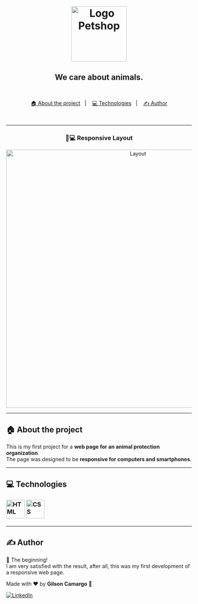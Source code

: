 <h1 align="center">
  <img src="https://github.com/gcamargocoder/03_Projeto_PETSHOP_RESPONSIVA_26-08-25/blob/main/img/We_Care_BT.png?raw=true" alt="Logo Petshop" width="150px">
</h1>

<h2 align="center">We care about animals.</h2>

<br>

<p align="center">
  <a href="#about">🏠 About the project</a>&nbsp;&nbsp;&nbsp;|&nbsp;&nbsp;&nbsp;
  <a href="#technologies">💻 Technologies</a>&nbsp;&nbsp;&nbsp;|&nbsp;&nbsp;&nbsp;
  <a href="#author">✍ Author</a>
</p>

<br>

---

<h3 align="center">📱💻 Responsive Layout</h3>

<p align="center">
  <img alt="Layout" src="https://github.com/gcamargocoder/03_Projeto_PETSHOP_RESPONSIVA_26-08-25/blob/main/img/DEV_PET_RESPONSIVO.png?raw=true" width="700px">
</p>

---

## <span id="about">🏠 About the project</span>

This is my first project for a **web page for an animal protection organization**.  
The page was designed to be **responsive for computers and smartphones**.

---

## <span id="technologies">💻 Technologies</span>

<h3>
<img src="https://github.com/gcamargocoder/03_Projeto_PETSHOP_RESPONSIVA_26-08-25/blob/main/img/html.png?raw=true" alt="HTML" width="50px">
<img src="https://github.com/gcamargocoder/03_Projeto_PETSHOP_RESPONSIVA_26-08-25/blob/main/img/css-3.png?raw=true" alt="CSS" width="50px">
</h3>

---

## <span id="author">✍ Author</span>

🚀 The beginning!  
I am very satisfied with the result, after all, this was my first development of a responsive web page.  

Made with ♥ by **Gilson Camargo** 👋  

[![LinkedIn](https://img.shields.io/badge/LinkedIn-blue?logo=linkedin&logoColor=white)](https://www.linkedin.com/in/gilcamargo/)
